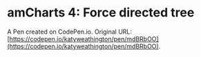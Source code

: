 # amCharts 4: Force directed tree

A Pen created on CodePen.io. Original URL: [https://codepen.io/katyweathington/pen/mdBRbOO](https://codepen.io/katyweathington/pen/mdBRbOO).


